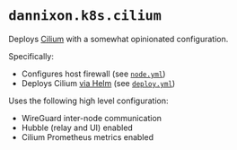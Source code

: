 # `dannixon.k8s.cilium`

Deploys [Cilium](https://cilium.io/) with a somewhat opinionated configuration.

Specifically:

- Configures host firewall (see [`node.yml`](./tasks/node.yml))
- Deploys Cilium [via Helm](https://docs.cilium.io/en/stable/gettingstarted/k8s-install-helm/) (see [`deploy.yml`](./tasks/deploy.yml))

Uses the following high level configuration:

- WireGuard inter-node communication
- Hubble (relay and UI) enabled
- Cilium Prometheus metrics enabled
